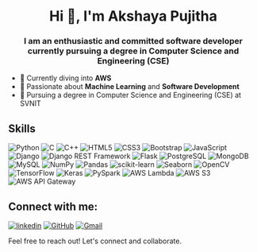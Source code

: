 <h1 align="center">Hi 👋, I'm Akshaya Pujitha</h1>
<h3 align="center">I am an enthusiastic and committed software developer currently pursuing a degree in Computer Science and Engineering (CSE)</h3>

- 🌱 Currently diving into **AWS**
- 🔭 Passionate about **Machine Learning** and **Software Development**
- 📍 Pursuing a degree in Computer Science and Engineering (CSE) at SVNIT


<p align="left">
</p>

##  Skills
![Python](https://img.shields.io/badge/Python-skyblue?style=for-the-badge&logo=python)
![C](https://img.shields.io/badge/C-blue?style=for-the-badge&logo=c)
![C++](https://img.shields.io/badge/C++-blue?style=for-the-badge&logo=c%2B%2B)
![HTML5](https://img.shields.io/badge/HTML5-darkorange?style=for-the-badge&logo=html5)
![CSS3](https://img.shields.io/badge/CSS3-blue?style=for-the-badge&logo=css3)
![Bootstrap](https://img.shields.io/badge/Bootstrap-purple?style=for-the-badge&logo=bootstrap)
![JavaScript](https://img.shields.io/badge/JavaScript-grey?style=for-the-badge&logo=javascript)
![Django](https://img.shields.io/badge/Django-green?style=for-the-badge&logo=django)
![Django REST Framework](https://img.shields.io/badge/Django_REST_Framework-darkgreen?style=for-the-badge&logo=django)
![Flask](https://img.shields.io/badge/Flask-blue?style=for-the-badge&logo=flask)
![PostgreSQL](https://img.shields.io/badge/PostgreSQL-skyblue?style=for-the-badge&logo=postgresql)
![MongoDB](https://img.shields.io/badge/MongoDB-darkgreen?style=for-the-badge&logo=mongodb)
![MySQL](https://img.shields.io/badge/MySQL-lightblue?style=for-the-badge&logo=mysql)
![NumPy](https://img.shields.io/badge/NumPy-yellow?style=for-the-badge&logo=numpy)
![Pandas](https://img.shields.io/badge/Pandas-grey?style=for-the-badge&logo=pandas)
![scikit-learn](https://img.shields.io/badge/scikit_learn-red?style=for-the-badge&logo=scikit-learn)
![Seaborn](https://img.shields.io/badge/Seaborn-yellow?style=for-the-badge&logo=seaborn)
![OpenCV](https://img.shields.io/badge/OpenCV-red?style=for-the-badge&logo=opencv)
![TensorFlow](https://img.shields.io/badge/TensorFlow-red?style=for-the-badge&logo=tensorflow)
![Keras](https://img.shields.io/badge/Keras-red?style=for-the-badge&logo=keras)
![PySpark](https://img.shields.io/badge/PySpark-yellow?style=for-the-badge&logo=apache-spark)
![AWS Lambda](https://img.shields.io/badge/AWS%20Lambda-orange?style=for-the-badge&logo=amazon-aws)
![AWS S3](https://img.shields.io/badge/AWS%20S3-blue?style=for-the-badge&logo=amazon-s3)
![AWS API Gateway](https://img.shields.io/badge/AWS%20API%20Gateway-green?style=for-the-badge&logo=amazon-aws)





##  Connect with me:
[![linkedin](https://img.shields.io/badge/linkedin-0A66C2?style=for-the-badge&logo=linkedin&logoColor=white)](https://www.linkedin.com/in/akshaya-pujitha-kolli-aa0417251/)
[![GitHub](https://img.shields.io/badge/GitHub-black?style=for-the-badge&logo=github)](https://github.com/AkshayaPujitha)
[![Gmail](https://img.shields.io/badge/Gmail-grey?style=for-the-badge&logo=gmail)](mailto:akshayapujithakollil@gmail.com)

Feel free to reach out! Let's connect and collaborate.
